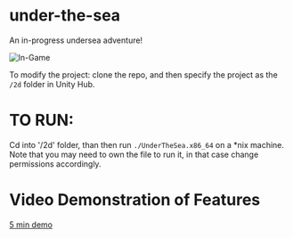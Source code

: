 # under-the-sea

An in-progress undersea adventure!

![In-Game](https://user-images.githubusercontent.com/77286027/193459295-7e97f77c-0992-458f-a0fd-93acaca0b46b.png)

To modify the project: clone the repo, and then specify the project as the `/2d` folder in Unity Hub. 

# TO RUN:
Cd into '/2d' folder, than then run `./UnderTheSea.x86_64` on a *nix machine. Note that you may need to own the file to run it, in that case change permissions accordingly.

# Video Demonstration of Features
[5 min demo](https://www.youtube.com/watch?v=Pn4oNCJoSM4)
